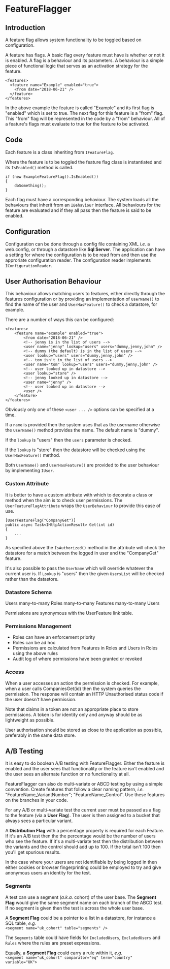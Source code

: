 # FeatureFlagger

## Introduction

A feature flag allows system functionality to be toggled based on configuration. 

A feature has flags. A basic flag every feature must have is whether or not it 
is enabled. A flag is a behaviour and its parameters. A behaviour is a simple 
piece of functional logic that serves as an activation strategy for the feature. 

    <features>
      <feature name="Example" enabled="true">
        <from date="2018-06-21" />
      </feature>
    </features>

In the above example the feature is called "Example" and its first flag is 
"enabled" which is set to true. The next flag for this feature is a "from" flag. 
This "from" flag will be represented in the code by a "from" behaviour. All 
of a feature's flags must evaluate to true for the feature to be activated.

## Code

Each feature is a class inheriting from `IFeatureFlag`.

Where the feature is to be toggled the feature flag class is instantiated and 
its `IsEnabled()` method is called.

    if (new ExampleFeatureFlag().IsEnabled())
    {
        doSomething();
    }

Each flag must have a corresponding behaviour. The system loads all the behaviours 
that inherit from an `IBehaviour` interface. All behaviours for the feature are 
evaluated and if they all pass then the feature is said to be enabled.

## Configuration

Configuration can be done through a config file containing XML _i.e._ a web.config, 
or through a datastore like **Sql Server**. The application can have a setting 
for where the configuration is to be read from and then use the approriate 
configuration reader. The configuration reader implements `IConfigurationReader`.

## User Authorisation Behaviour

This behaviour allows matching users to features, either directly 
through the features configuration or by providing an implementation of 
`UserName()` to find the name of the user and `UserHasFeature()` to check a 
datastore, for example.

There are a number of ways this can be configured:

    <features>
        <feature name="example" enabled="true">
            <from date="2018-06-21" />
            <!-- jenny is in the list of users -->
            <user name="jenny" lookup="users" users="dummy,jenny,john" />
            <!-- dummy (the default) is in the list of users -->
            <user lookup="users" users="dummy,jenny,john" />
            <!-- tom isn't in the list of users -->
            <user name="tom" lookup="users" users="dummy,jenny,john" />
            <!-- user looked up in datastore -->
            <user lookup="store" />
            <!-- jenny looked up in datastore -->
            <user name="jenny" />
            <!-- user looked up in datastore -->
            <user />
        </feature>
    </features>

Obviously only one of these `<user ... />` options can be specified at a time.

If a `name` is provided then the system uses that as the username otherwise 
the `UserName()` method provides the name. The default name is "dummy".

If the `lookup` is "users" then the `users` parameter is checked.

If the `lookup` is "store" then the datastore will be checked using the `UserHasFeature()` method.

Both `UserName()` and `UserHasFeature()` are provided to the user 
behaviour by implementing `IUser`.

### Custom Attribute

It is better to have a custom attribute with which to decorate a class or method 
when the aim is to check user permissions. The `UserFeatureFlagAttribute` wraps 
the `UserBehaviour` to provide this ease of use.

    [UserFeatureFlag("CompanyGet")]
    public async Task<IHttpActionResult> Get(int id)
    {
        ...
    }

As specified above the `IsAuthorized()` method in the attribute will check the 
datastore for a match between the logged in user and the "CompanyGet" feature.

It's also possible to pass the `UserName` which will override whatever the current 
user is. If `Lookup` is "users" then the given `UsersList` will be checked 
rather than the datastore.

### Datastore Schema

Users many-to-many Roles many-to-many Features many-to-many Users

Permissions are synonymous with the UserFeature link table.

### Permissions Management

- Roles can have an enforcement priority
- Roles can be ad hoc
- Permissions are calculated from Features in Roles 
  and Users in Roles using the above rules
- Audit log of where permissions have been granted or revoked

### Access

When a user accesses an action the permission is checked. For example, when a 
user calls CompaniesGet(id) then the system queries the permission. The response 
will contain an HTTP Unauthorised status code if the user doesn't have permission.

Note that claims in a token are not an appropriate place to store permissions. 
A token is for identity only and anyway should be as lightweight as possible.

User authorisation should be stored as close to the application as possible, 
preferably in the same data store.

## A/B Testing

It is easy to do boolean A/B testing with FeatureFlagger. Either the feature is 
enabled and the user sees that functionality or the feature isn't enabled and 
the user sees an alternate function or no functionality at all.

FeatureFlagger can also do multi-variate or ABCD testing by using a simple 
convention. Create features that follow a clear naming pattern, _i.e._ 
"FeatureName_VariantNumber"; "FeatureName_Control". Use these features on the 
branches in your code.

For any A/B or multi-variate test the current user must be passed as a flag to 
the feature (via a **User Flag**). The user is then assigned to a bucket that 
always sees a particular variant.

A **Distribution Flag** with a percentage property is required for each Feature. 
If it's an A/B test then the the percentage would be the number of users who see 
the feature. If it's a multi-variate test then the distribution between the 
variants and the control should add up to 100. If the total isn't 100 then 
you'll get spurious results.

In the case where your users are not identifiable by being logged in then either 
cookies or browser fingerprinting could be employed to try and give anonymous 
users an identity for the test.

### Segments

A test can use a segment (_a.k.a._ cohort) of the user base. The **Segment Flag** 
would give the same segment name on each branch of the ABCD test. If no segment 
is given then the test is across the whole user base.

A **Segment Flag** could be a pointer to a list in a datastore, for instance a 
SQL table, _e.g._  
`<segment name="uk_cohort" table="segments" />`  

The `Segments` table could have fields for `IncludedUsers`, `ExcludedUsers` and 
`Rules` where the rules are preset expressions.

Equally, a **Segment Flag** could carry a rule within it, _e.g._  
`<segment name="uk_cohort" comparator="eq" term="country" variable="UK">`
